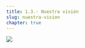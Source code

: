 ```yaml
---
title: 1.3.- Nuestra visión
slug: nuestra-vision
chapter: true
---
```


![](/images/qap/what-do-we-do/05.png)
